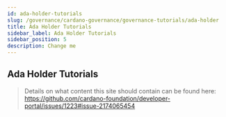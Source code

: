 ```yaml
---
id: ada-holder-tutorials
slug: /governance/cardano-governance/governance-tutorials/ada-holder
title: Ada Holder Tutorials
sidebar_label: Ada Holder Tutorials
sidebar_position: 5
description: Change me
---
```


## Ada Holder Tutorials

> Details on what content this site should contain can be found here: https://github.com/cardano-foundation/developer-portal/issues/1223#issue-2174065454